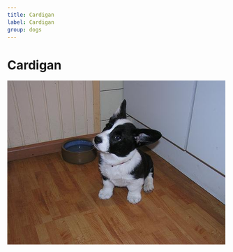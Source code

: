 ```yaml
---
title: Cardigan
label: Cardigan
group: dogs
---
```


# Cardigan

![Cardigan](/assets/images/Cardigan/image.jpg "Cardigan")